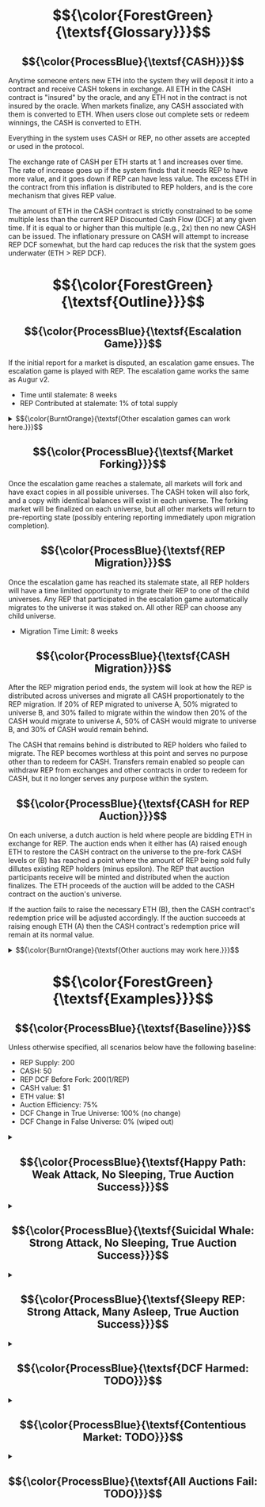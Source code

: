 # $${\color{ForestGreen}{\textsf{Glossary}}}$$

## $${\color{ProcessBlue}{\textsf{CASH}}}$$
Anytime someone enters new ETH into the system they will deposit it into a contract and receive CASH tokens in exchange.  All ETH in the CASH contract is "insured" by the oracle, and any ETH not in the contract is not insured by the oracle.  When markets finalize, any CASH associated with them is converted to ETH.  When users close out complete sets or redeem winnings, the CASH is converted to ETH.

Everything in the system uses CASH or REP, no other assets are accepted or used in the protocol.

The exchange rate of CASH per ETH starts at 1 and increases over time.  The rate of increase goes up if the system finds that it needs REP to have more value, and it goes down if REP can have less value.  The excess ETH in the contract from this inflation is distributed to REP holders, and is the core mechanism that gives REP value.

The amount of ETH in the CASH contract is strictly constrained to be some multiple less than the current REP Discounted Cash Flow (DCF) at any given time.  If it is equal to or higher than this multiple (e.g., 2x) then no new CASH can be issued.  The inflationary pressure on CASH will attempt to increase REP DCF somewhat, but the hard cap reduces the risk that the system goes underwater (ETH > REP DCF).


# $${\color{ForestGreen}{\textsf{Outline}}}$$

## $${\color{ProcessBlue}{\textsf{Escalation Game}}}$$
If the initial report for a market is disputed, an escalation game ensues.  The escalation game is played with REP.  The escalation game works the same as Augur v2.

* Time until stalemate: 8 weeks
* REP Contributed at stalemate: 1% of total supply

<details>
<summary>$${\color{BurntOrange}{\textsf{Other escalation games can work here.}}}$$</summary>
The main requirement is that any REP committed in the escalation game is committed to the chosen side in a fork should the escalation game reach a stalemate state.  Other things that make for a good escalation game:

* **Long-Term Coordination** - Enable sustained collaboration among participants over time of the dispute
* **Public Commitment** - Allow individuals to visibly signal their belief in the correct outcome
* **Anti-Hedging Cost** - Impose a cost on participation to prevent users from supporting multiple sides
* **Incentive Alignment** - Ensure users who choose correctly are rewarded more than they lose by participating
* **Collective Funding** - Support pooled contributions toward a shared resolution goal
* **Decision or Deadlock** - Include a path to force a resolution or formally declare a stalemate
* **Affordable Stalemate** - Make “no decision” affordable but not easily exploitable
* **Broad Participation** - Maximize inclusion by making participation widely accessible
</details>

## $${\color{ProcessBlue}{\textsf{Market Forking}}}$$
Once the escalation game reaches a stalemate, all markets will fork and have exact copies in all possible universes.  The CASH token will also fork, and a copy with identical balances will exist in each universe.  The forking market will be finalized on each universe, but all other markets will return to pre-reporting state (possibly entering reporting immediately upon migration completion).

## $${\color{ProcessBlue}{\textsf{REP Migration}}}$$
Once the escalation game has reached its stalemate state, all REP holders will have a time limited opportunity to migrate their REP to one of the child universes.  Any REP that participated in the escalation game automatically migrates to the universe it was staked on.  All other REP can choose any child universe.

* Migration Time Limit: 8 weeks

## $${\color{ProcessBlue}{\textsf{CASH Migration}}}$$
After the REP migration period ends, the system will look at how the REP is distributed across universes and migrate all CASH proportionately to the REP migration.  If 20% of REP migrated to universe A, 50% migrated to universe B, and 30% failed to migrate within the window then 20% of the CASH would migrate to universe A, 50% of CASH would migrate to universe B, and 30% of CASH would remain behind.

The CASH that remains behind is distributed to REP holders who failed to migrate.  The REP becomes worthless at this point and serves no purpose other than to redeem for CASH.  Transfers remain enabled so people can withdraw REP from exchanges and other contracts in order to redeem for CASH, but it no longer serves any purpose within the system.

## $${\color{ProcessBlue}{\textsf{CASH for REP Auction}}}$$
On each universe, a dutch auction is held where people are bidding ETH in exchange for REP.  The auction ends when it either has (A) raised enough ETH to restore the CASH contract on the universe to the pre-fork CASH levels or (B) has reached a point where the amount of REP being sold fully dillutes existing REP holders (minus epsilon).  The REP that auction participants receive will be minted and distributed when the auction finalizes.  The ETH proceeds of the auction will be added to the CASH contract on the auction's universe.

If the auction fails to raise the necessary ETH (B), then the CASH contract's redemption price will be adjusted accordingly.  If the auction succeeds at raising enough ETH (A) then the CASH contract's redemption price will remain at its normal value.

<details>
<summary>$${\color{BurntOrange}{\textsf{Other auctions may work here.}}}$$</summary>
The main requirement of the auction is that it sells minted REP for ETH and raises as much ETH as possible (up to the needed amount to make CASH contract whole) while minting as little REP as possible.  Other useful properties include:

* Low gas cost.
* Encourages early participation.
* Finalizes quickly.
</details>


# $${\color{ForestGreen}{\textsf{Examples}}}$$

## $${\color{ProcessBlue}{\textsf{Baseline}}}$$
Unless otherwise specified, all scenarios below have the following baseline:

* REP Supply: 200
* CASH: 50
* REP DCF Before Fork: $200 ($1/REP)
* CASH value: $1
* ETH value: $1
* Auction Efficiency: 75%
* DCF Change in True Universe: 100% (no change)
* DCF Change in False Universe: 0% (wiped out)


<details>
<summary>

## $${\color{ProcessBlue}{\textsf{Happy Path: Weak Attack, No Sleeping, True Auction Success}}}$$

</summary>

### REP Migration
* 190 REP -> True
* 10 REP -> False
### CASH Migration
* 47.5 CASH -> True
* 2.5 CASH -> False
### Auction
* True auction raises 2.5 ETH, and mints 3.5 REP-T (rounded for simplicity).
* False auction raises ~0 ETH, and mints 1,000,000 REP-F.
### Outcome
* True universe has 50 ETH in CASH available for distribution to winners.
* True universe has 193.5 REP worth $200 total, REP-True holders gain $6.5 ($0.0336/REP).
* False universe has 2.5 ETH in CASH available for distribution to attacker.
* False universe has 1,000,010 REP worth $0 total.
* Attacker lost $7.5 net.
* Defenders gained $6.5 net.
* Traders lost nothing.
* Auction participants profited $1.

</details>

<details>
<summary>

## $${\color{ProcessBlue}{\textsf{Suicidal Whale: Strong Attack, No Sleeping, True Auction Success}}}$$

</summary>
	
## REP Migration
* 10 REP -> True
* 190 REP -> False
## CASH Migration
* 2.5 CASH -> True
* 47.5 CASH -> False
## Auction
* True auction raises 47.5 ETH, and mints 65 REP (rounded for simplicity).
* False auction raises ~0 ETH, and mints 1,000,000 REP-F.
## Outcome
* True universe has 50 ETH in CASH available for distribution to winners.
* True universe has 75 REP worth $200 total, REP-True holders gain $125 ($1.667/REP).
* False universe has 47.5 ETH in CASH available for distribution to attacker.
* False universe has 1,000,190 REP worth $0 total.
* Attacker lost $142.5 net.
* Defenders gained $125 net.
* Traders lost nothing.
* Auction participants profited $17.5.

</details>

<details>
<summary>

## $${\color{ProcessBlue}{\textsf{Sleepy REP: Strong Attack, Many Asleep, True Auction Success}}}$$

</summary>

## REP Migration
* 5 REP -> True
* 15 REP -> False
* 180 REP didn't move
## CASH Migration
* 1.25 CASH -> True
* 3.75 CASH -> False
* 45 CASH remains in parent universe.
## Auction
* True auction raises 48.75 ETH, and mints 65 REP.
* False auction raises ~0 ETH, and mints 1,000,000 REP-F.
## Outcome
* True universe has 50 ETH in CASH available for distribution to winners.
* True universe has 70 REP worth $200 total, REP-True holders gain $130 ($1.857/REP).
* False universe has 3.75 ETH in CASH available for distribution to attacker.
* False universe has 1,000,190 REP worth $0 total.
* 45 CASH distributed to 180 sleeping REP holders.
* Attacker lost $11.25 net.
* Defenders gained $130 net.
* Sleeping REP holders lost $135 net.
* Traders lost nothing.
* Auction participants profited $16.25.

</details>

<details>
<summary>

## $${\color{ProcessBlue}{\textsf{DCF Harmed: TODO}}}$$

</summary>

TODO

</details>

<details>
<summary>

## $${\color{ProcessBlue}{\textsf{Contentious Market: TODO}}}$$

</summary>

TODO

</details>

<details>
<summary>

## $${\color{ProcessBlue}{\textsf{All Auctions Fail: TODO}}}$$

</summary>

TODO

</details>
